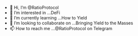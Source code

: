 - 👋 Hi, I’m @RatioProtocol
- 👀 I’m interested in ...DeFi 
- 🌱 I’m currently learning ...How to Yield 
- 💞️ I’m looking to collaborate on ...Bringing Yield to the Masses
- 📫 How to reach me ...@RatioProtocol on Telegram

<!---
RatioProtocol/RatioProtocol is a ✨ special ✨ repository because its `README.md` (this file) appears on your GitHub profile.
You can click the Preview link to take a look at your changes.
--->
